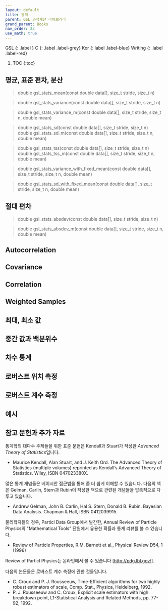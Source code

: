 ```yaml
---
layout: default
title: 통계
parent: GSL 과학계산 라이브러리
grand_parent: Books
nav_order: 23
use_math: true
---
```


GSL
{: .label }
C
{: .label .label-grey}
Kor
{: label .label-blue}
Writing
{: .label .label-red}


1. TOC
{:toc}

## 평균, 표준 편차, 분산


>double gsl_stats_mean(const double data[], size_t stride, size_t n)


>double gsl_stats_variance(const double data[], size_t stride, size_t n)


>double gsl_stats_variance_m(const double data[], size_t stride, size_t n, double mean)



>double gsl_stats_sd(const double data[], size_t stride, size_t n)<br>
>double gsl_stats_sd_m(const double data[], size_t stride, size_t n, double mean)


>double gsl_stats_tss(const double data[], size_t stride, size_t n)<br>
>double gsl_stats_tss_m(const double data[], size_t stride, size_t n, double mean)


>double gsl_stats_variance_with_fixed_mean(const double data[], size_t stride, size_t n, double mean)


>double gsl_stats_sd_with_fixed_mean(const double data[], size_t stride, size_t n, double mean)

## 절대 편차

>double gsl_stats_absdev(const double data[], size_t stride, size_t n)

>double gsl_stats_absdev_m(const double data[], size_t stride, size_t n, double mean)


## Autocorrelation

## Covariance

## Correlation

## Weighted Samples

## 최대, 최소 값

## 중간 값과 백분위수

## 차수 통계

## 로버스트 위치 측정


## 로버스트 계수 측정

## 예시

## 참고 문헌과 추가 자료

통계학의 대다수 주제들을 위한 표준 문헌은 Kendall과 Stuart가 작성한 *Advanced Theory of Statistics*입니다. 

* Maurice Kendall, Alan Stuart, and J. Keith Ord. The Advanced Theory of Statistics (multiple volumes) reprinted as Kendall’s Advanced Theory of Statistics. Wiley, ISBN 047023380X.

많은 통계 개념들은 베이시안 접근법을 통해 좀 더 쉽게 이해할 수 있습니다. 다음의 책은 Gelman, Carlin, Stern과 Rubin이 작성한 책으로 관련된 개념들을 압축적으로 다루고 있습니다.

* Andrew Gelman, John B. Carlin, Hal S. Stern, Donald B. Rubin. Bayesian Data Analysis. Chapman & Hall, ISBN 0412039915.

물리학자들의 경우, Particl Data Group에서 발간한, Annual Review of Particle Physics의 "Mathematical Tools" 단원에서 유용한 확률과 통계 리뷰를 볼 수 있습니다.

* Review of Particle Properties, R.M. Barnett et al., Physical Review D54, 1 (1996)

Review of Particl Physics는 온라인에서 볼 수 있습니다 [http://pdg.lbl.gov/].

다음의 논문들은 로버스트 계수 측정에 관한 것들입니다.


* C. Croux and P. J. Rousseeuw, Time-Efficient algorithms for two highly robust estimators of scale, Comp. Stat., Physica, Heidelberg, 1992.
* P. J. Rousseeuw and C. Croux, Explicit scale estimators with high breakdown point, L1-Statistical Analysis and Related Methods, pp. 77-92, 1992.